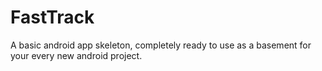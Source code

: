 FastTrack
=========

A basic android app skeleton, completely ready to use as a basement for your every new android project.
